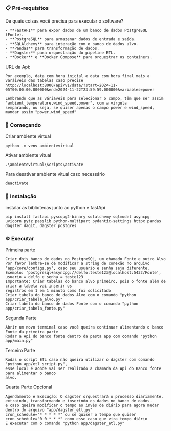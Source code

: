 ### 📋 Pré-requisitos
De quais coisas você precisa para executar o software?
```
- **FastAPI** para expor dados de um banco de dados PostgreSQL (Fonte).
- **PostgreSQL** para armazenar dados de entrada e saída.
- **SQLAlchemy** para interação com o banco de dados alvo.
- **Pandas** para transformação de dados.
- **Dagster** para orquestração do pipeline ETL.
- **Docker** e **Docker Compose** para orquestrar os containers.
```

URL da Api:
```
Por exemplo, data com hora inicial e data com hora final mais a varáiveis das tabelas caso precise
http://localhost:8000/api/v1/data/?start=2024-11-05T00:00:00.000000&end=2024-11-22T23:59:59.000000&variables=power

Lembrando que as váriaveis para selecionar o campo, têm que ser assim "ambient_temperature,wind_speed,power", com a virgula
semparando, ou seja, se quiser apenas o campo power e wind_speed, mandar assim "power,wind_speed"
```

### 🚀 Começando
Criar ambiente virtual
```
python -m venv ambientevirtual
```
Ativar ambiente vitual
```
.\ambientevirtual\Scripts\activate
```
Para desativar ambiente vitual caso necessário
```
deactivate
```
### 🔧 Instalação
instalar as bibliotecas junto ao python e fastApi 
```
pip install fastapi pyscopg2-binary sqlalchemy sqlmodel asyncpg uvicorn pytz passlib python-multipart pydantic-settings httpx pandas dagster dagit, dagster_postgres
```
### ⚙️ Executar
Primeira parte
```
Criar dois banco de dados no PostgreSQL, um chamado Fonte e outro Alvo
Por favor lembre-se de modificar a string de conexão no arquivo "app/core/configs.py", caso seu usuário e senha seja diferente.
Exemplo: 'postgresql+asyncpg://delfo:teste123@localhost:5432/Fonte', usuario = delfo e senha = teste123
Importante: Criar tabelas do banco alvo primeiro, pois o fonte além de criar a tabela vai inserir os
registros em 1 em 1 minuto como foi solicitado 
Criar tabela do banco de dados Alvo com o comando "python app/criar_tabela_alvo.py" 
Criar tabela do banco de dados Fonte com o comando "python app/criar_tabela_fonte.py" 
```
Segunda Parte
```
Abrir um novo terminal caso você queira continuar alimentando o banco Fonte da primeira parte 
Rodar a Api do banco fonte dentro da pasta app com comando "python app/main.py"
```
Terceiro Parte 
```
Rodas o script ETL caso não queira utilizar o dagster com comando "python app/etl_script.py",
esse local é aonde vai ser realizado a chamada da Api do Banco fonte para alimentar o banco
alvo.
```
Quarta Parte Opcional
```
Agendamento e Execução: O dagster orquestrará o processo diariamente, extraindo, transformando e inserindo os dados no banco de dados.
e caso queira modificar o tempo ao invés de diário para agora mudar dentro do arquivo "app/dagster_etl.py"
cron_schedule="* * * * *" ou se quiser o tempo que quiser  cron_schedule="0 0 * * *" como esse caso que vira tempo diário
E executar com o comando "python app/dagster_etl.py"
```









